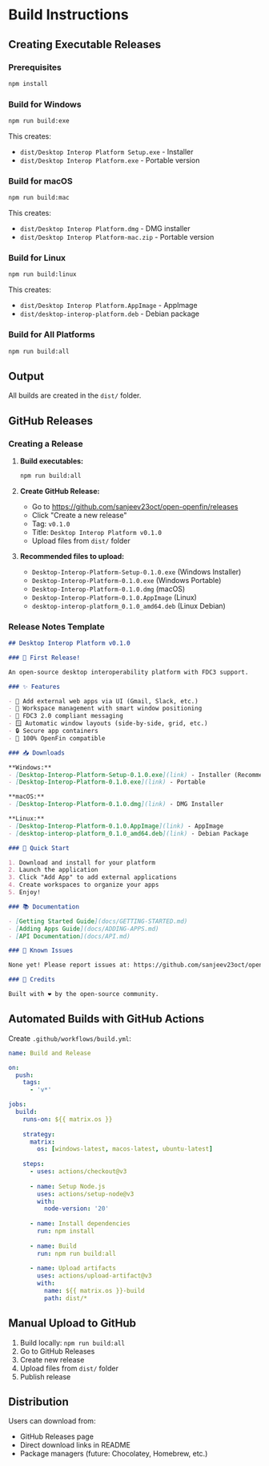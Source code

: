 # Build Instructions

## Creating Executable Releases

### Prerequisites

```bash
npm install
```

### Build for Windows

```bash
npm run build:exe
```

This creates:
- `dist/Desktop Interop Platform Setup.exe` - Installer
- `dist/Desktop Interop Platform.exe` - Portable version

### Build for macOS

```bash
npm run build:mac
```

This creates:
- `dist/Desktop Interop Platform.dmg` - DMG installer
- `dist/Desktop Interop Platform-mac.zip` - Portable version

### Build for Linux

```bash
npm run build:linux
```

This creates:
- `dist/Desktop Interop Platform.AppImage` - AppImage
- `dist/desktop-interop-platform.deb` - Debian package

### Build for All Platforms

```bash
npm run build:all
```

## Output

All builds are created in the `dist/` folder.

## GitHub Releases

### Creating a Release

1. **Build executables:**
   ```bash
   npm run build:all
   ```

2. **Create GitHub Release:**
   - Go to https://github.com/sanjeev23oct/open-openfin/releases
   - Click "Create a new release"
   - Tag: `v0.1.0`
   - Title: `Desktop Interop Platform v0.1.0`
   - Upload files from `dist/` folder

3. **Recommended files to upload:**
   - `Desktop-Interop-Platform-Setup-0.1.0.exe` (Windows Installer)
   - `Desktop-Interop-Platform-0.1.0.exe` (Windows Portable)
   - `Desktop-Interop-Platform-0.1.0.dmg` (macOS)
   - `Desktop-Interop-Platform-0.1.0.AppImage` (Linux)
   - `desktop-interop-platform_0.1.0_amd64.deb` (Linux Debian)

### Release Notes Template

```markdown
## Desktop Interop Platform v0.1.0

### 🎉 First Release!

An open-source desktop interoperability platform with FDC3 support.

### ✨ Features

- 📱 Add external web apps via UI (Gmail, Slack, etc.)
- 📁 Workspace management with smart window positioning
- 🔄 FDC3 2.0 compliant messaging
- 🪟 Automatic window layouts (side-by-side, grid, etc.)
- 🔒 Secure app containers
- 💯 100% OpenFin compatible

### 📥 Downloads

**Windows:**
- [Desktop-Interop-Platform-Setup-0.1.0.exe](link) - Installer (Recommended)
- [Desktop-Interop-Platform-0.1.0.exe](link) - Portable

**macOS:**
- [Desktop-Interop-Platform-0.1.0.dmg](link) - DMG Installer

**Linux:**
- [Desktop-Interop-Platform-0.1.0.AppImage](link) - AppImage
- [desktop-interop-platform_0.1.0_amd64.deb](link) - Debian Package

### 🚀 Quick Start

1. Download and install for your platform
2. Launch the application
3. Click "Add App" to add external applications
4. Create workspaces to organize your apps
5. Enjoy!

### 📚 Documentation

- [Getting Started Guide](docs/GETTING-STARTED.md)
- [Adding Apps Guide](docs/ADDING-APPS.md)
- [API Documentation](docs/API.md)

### 🐛 Known Issues

None yet! Please report issues at: https://github.com/sanjeev23oct/open-openfin/issues

### 🙏 Credits

Built with ❤️ by the open-source community.
```

## Automated Builds with GitHub Actions

Create `.github/workflows/build.yml`:

```yaml
name: Build and Release

on:
  push:
    tags:
      - 'v*'

jobs:
  build:
    runs-on: ${{ matrix.os }}
    
    strategy:
      matrix:
        os: [windows-latest, macos-latest, ubuntu-latest]
    
    steps:
      - uses: actions/checkout@v3
      
      - name: Setup Node.js
        uses: actions/setup-node@v3
        with:
          node-version: '20'
      
      - name: Install dependencies
        run: npm install
      
      - name: Build
        run: npm run build:all
      
      - name: Upload artifacts
        uses: actions/upload-artifact@v3
        with:
          name: ${{ matrix.os }}-build
          path: dist/*
```

## Manual Upload to GitHub

1. Build locally: `npm run build:all`
2. Go to GitHub Releases
3. Create new release
4. Upload files from `dist/` folder
5. Publish release

## Distribution

Users can download from:
- GitHub Releases page
- Direct download links in README
- Package managers (future: Chocolatey, Homebrew, etc.)

